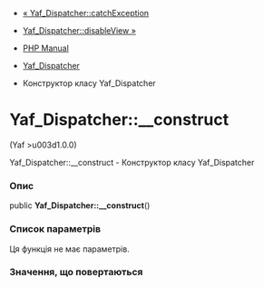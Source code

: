 - [«
Yaf_Dispatcher::catchException](yaf-dispatcher.catchexception.md)
- [Yaf_Dispatcher::disableView »](yaf-dispatcher.disableview.md)

- [PHP Manual](index.md)
- [Yaf_Dispatcher](class.yaf-dispatcher.md)
- Конструктор класу Yaf_Dispatcher

# Yaf_Dispatcher::\_\_construct

(Yaf \>u003d1.0.0)

Yaf_Dispatcher::\_\_construct - Конструктор класу Yaf_Dispatcher

### Опис

public **Yaf_Dispatcher::\_\_construct**()

### Список параметрів

Ця функція не має параметрів.

### Значення, що повертаються
